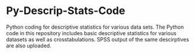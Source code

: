 # Py-Descrip-Stats-Code
Python coding for descriptive statistics for various data sets. 
The Python code in this repository includes basic descriptive statistics for various datasets as well as crosstabulations. SPSS output of the same descirptives are also uploaded.
